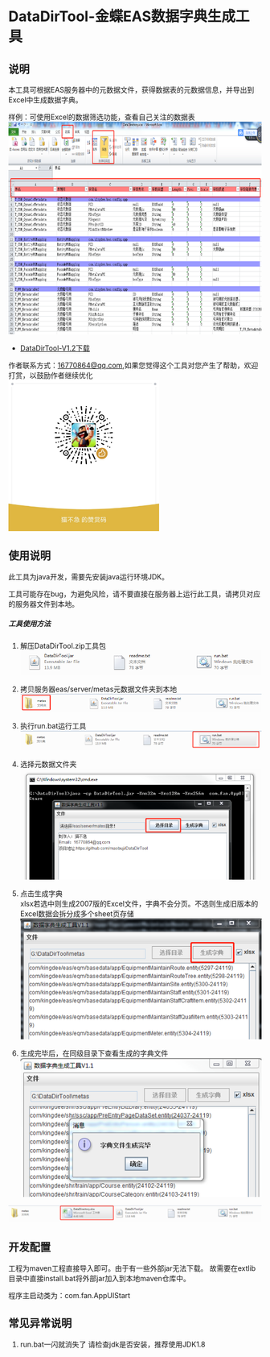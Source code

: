 # DataDirTool-金蝶EAS数据字典生成工具

## 说明

本工具可根据EAS服务器中的元数据文件，获得数据表的元数据信息，并导出到Excel中生成数据字典。</br>

样例：可使用Excel的数据筛选功能，查看自己关注的数据表<br>
<img src="doc/img/demo.png" width="791" height="422">

* [DataDirTool-V1.2下载](https://github.com/maobuji/DataDirTool/releases/download/1.2/DataDirTool-V1.2.zip)

作者联系方式：16770864@qq.com,如果您觉得这个工具对您产生了帮助，欢迎打赏，以鼓励作者继续优化<br>
<img src="https://github.com/maobuji/Temp/blob/master/account/weixin-maobuji.jpg" width="300" height="300">

## 使用说明

此工具为java开发，需要先安装java运行环境JDK。

工具可能存在bug，为避免风险，请不要直接在服务器上运行此工具，请拷贝对应的服务器文件到本地。


##### 工具使用方法

1. 解压DataDirTool.zip工具包</br>
![image](doc/img/help1.png)
   

2. 拷贝服务器eas/server/metas元数据文件夹到本地</br>
![image](doc/img/help2.png)
   

3. 执行run.bat运行工具</br>
![image](doc/img/help3.png)
   

4. 选择元数据文件夹</br>
![image](doc/img/help4.png)
   

5. 点击生成字典</br>
xlsx若选中则生成2007版的Excel文件，字典不会分页。不选则生成旧版本的Excel数据会拆分成多个sheet页存储</br>
![image](doc/img/help5.png)


6. 生成完毕后，在同级目录下查看生成的字典文件</br>
![image](doc/img/help6.png)

![image](doc/img/help7.png)


## 开发配置

工程为maven工程直接导入即可。由于有一些外部jar无法下载。
故需要在extlib目录中直接install.bat将外部jar加入到本地maven仓库中。

程序主启动类为：com.fan.AppUIStart


## 常见异常说明

1. run.bat一闪就消失了
   请检查jdk是否安装，推荐使用JDK1.8







